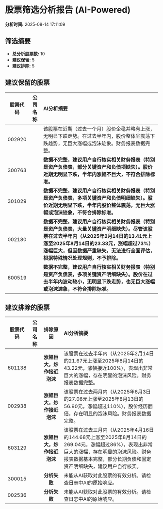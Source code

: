 # 股票筛选分析报告 (AI-Powered)

**分析时间:** 2025-08-14 17:11:09

## 筛选摘要

- **总分析股票数:** 10
- **建议保留:** 5
- **建议排除:** 5

## 建议保留的股票

| 股票代码 | 公司名称 | AI分析摘要 |
|:---:|:---:|:---|
| 002920 |  | 该股票在近期（过去一个月）股价企稳并略有上涨，无明显下跌走势。在过去半年内，股价整体呈震荡下跌趋势，无巨大涨幅或泡沫迹象。财务报表数据完整。 |
| 300763 |  | **数据不完整，建议用户自行核实相关财务报表（特别是资产负债表，部分关键资产和负债项缺失）。股价近期无明显下跌，半年内涨幅不巨大，不符合排除标准。** |
| 301029 |  | **数据不完整，建议用户自行核实相关财务报表（特别是资产负债表，多项关键资产和负债明细缺失）。股价近期无明显下跌，半年内股价整体震荡，无巨大涨幅或泡沫迹象，不符合排除标准。** |
| 002180 |  | **数据不完整，建议用户自行核实相关财务报表（特别是资产负债表，大量关键资产明细缺失）。尽管该股票在过去半年内（从2025年2月14日的13.41元上涨至2025年8月14日的23.33元，涨幅超过73%）涨幅巨大，但因数据严重缺失，无法进行全面评估，根据特殊情况处理规则，不予排除。** |
| 600519 |  | **数据不完整，建议用户自行核实相关财务报表（特别是资产负债表，多项关键资产明细缺失）。股价在过去半年内波动较小，无明显下跌走势，也无巨大涨幅或泡沫迹象，不符合排除标准。** |

## 建议排除的股票

| 股票代码 | 公司名称 | 排除原因 | AI分析摘要 |
|:---:|:---:|:---:|:---|
| 601138 |  | **涨幅巨大，炒作接近泡沫** | 该股票在过去半年内（从2025年2月14日的21.67元上涨至2025年8月14日的43.22元，涨幅接近100%），表现出非常巨大的涨幅，存在明显的泡沫风险。财务报表数据完整。 |
| 002938 |  | **涨幅巨大，炒作接近泡沫** | 该股票在过去两月内（从2025年6月3日的27.06元上涨至2025年8月13日的56.90元，涨幅超过110%），股价经历翻倍，存在明显的泡沫风险。财务报表数据完整。 |
| 603129 |  | **涨幅巨大，炒作接近泡沫** | 该股票在过去三月内（从2025年4月16日的144.68元上涨至2025年8月14日的269.04元，涨幅超过86%），表现出非常巨大的涨幅，存在明显的泡沫风险。财务报表数据基本完整，部分长期负债和固定资产明细缺失，建议用户自行核实。 |
| 300015 |  | **分析失败** | 未能从AI获取对此股票的有效分析。请检查日志中AI的原始响应。 |
| 002536 |  | **分析失败** | 未能从AI获取对此股票的有效分析。请检查日志中AI的原始响应。 |
